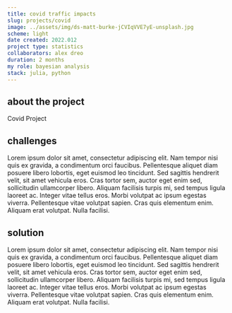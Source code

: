```yaml
---
title: covid traffic impacts
slug: projects/covid
image: ../assets/img/ds-matt-burke-jCVIqVVE7yE-unsplash.jpg
scheme: light
date created: 2022.012
project type: statistics
collaborators: alex dreo
duration: 2 months
my role: bayesian analysis
stack: julia, python
---
```


## about the project

Covid Project


## challenges

Lorem ipsum dolor sit amet, consectetur adipiscing elit. Nam tempor nisi quis ex gravida, a condimentum orci faucibus. Pellentesque aliquet diam posuere libero lobortis, eget euismod leo tincidunt. Sed sagittis hendrerit velit, sit amet vehicula eros. Cras tortor sem, auctor eget enim sed, sollicitudin ullamcorper libero. Aliquam facilisis turpis mi, sed tempus ligula laoreet ac. Integer vitae tellus eros. Morbi volutpat ac ipsum egestas viverra. Pellentesque vitae volutpat sapien. Cras quis elementum enim. Aliquam erat volutpat. Nulla facilisi.


## solution

Lorem ipsum dolor sit amet, consectetur adipiscing elit. Nam tempor nisi quis ex gravida, a condimentum orci faucibus. Pellentesque aliquet diam posuere libero lobortis, eget euismod leo tincidunt. Sed sagittis hendrerit velit, sit amet vehicula eros. Cras tortor sem, auctor eget enim sed, sollicitudin ullamcorper libero. Aliquam facilisis turpis mi, sed tempus ligula laoreet ac. Integer vitae tellus eros. Morbi volutpat ac ipsum egestas viverra. Pellentesque vitae volutpat sapien. Cras quis elementum enim. Aliquam erat volutpat. Nulla facilisi.
